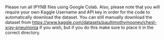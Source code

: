 Please run all IPYNB files using Google Colab.
Also, please note that you will require your own Kaggle Username and API key in order for the code to automatically download the dataset. You can still manually
download the dataset from https://www.kaggle.com/datasets/paultimothymooney/chest-xray-pneumonia if you wish, but if you do this make sure to place it in the 
correct directory.
